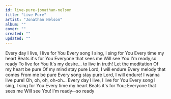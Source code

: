 ```yaml
---
id: live-pure-jonathan-nelson
title: "Live Pure"
artist: "Jonathan Nelson"
album: ""
cover: ""
created: ""
updated: ""
---
```


Every day I live, I live for You
Every song I sing, I sing for You
Every time my heart
Beats it's for You
Everyone that sees me
Will see You
I'm ready,so ready
To live for You
It's my desire... to live in truth!
Let the meditation
Of my heart be pure
Of my mind stay pure
Lord, I will endure
Every melody that comes
From me be pure
Every song stay pure
Lord, I will endure!
I wanna live pure!
Oh, oh, oh, oh-oh...
Every day I live, I live for You
Every song I sing, I sing for You
Every time my heart
Beats it's for You;
Everyone that sees me
Will see You!
I'm ready--so ready